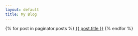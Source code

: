 ```yaml
---
layout: default
title: My Blog
---
```

{% for post in paginator.posts %}
    <a href="{{ post.url }}">{{ post.title }}</a>
{% endfor %}